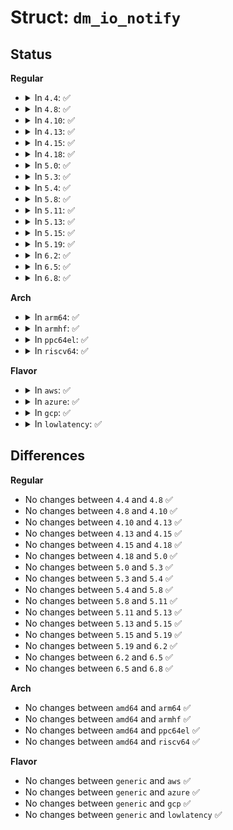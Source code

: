 # Struct: <code>dm_io_notify</code>

## Status
<b>Regular</b>
<ul>
<li>
<details>
<summary>In <code>4.4</code>: ✅</summary>

```c
struct dm_io_notify {
    io_notify_fn fn;
    void *context;
};
```
</details>
</li>
<li>
<details>
<summary>In <code>4.8</code>: ✅</summary>

```c
struct dm_io_notify {
    io_notify_fn fn;
    void *context;
};
```
</details>
</li>
<li>
<details>
<summary>In <code>4.10</code>: ✅</summary>

```c
struct dm_io_notify {
    io_notify_fn fn;
    void *context;
};
```
</details>
</li>
<li>
<details>
<summary>In <code>4.13</code>: ✅</summary>

```c
struct dm_io_notify {
    io_notify_fn fn;
    void *context;
};
```
</details>
</li>
<li>
<details>
<summary>In <code>4.15</code>: ✅</summary>

```c
struct dm_io_notify {
    io_notify_fn fn;
    void *context;
};
```
</details>
</li>
<li>
<details>
<summary>In <code>4.18</code>: ✅</summary>

```c
struct dm_io_notify {
    io_notify_fn fn;
    void *context;
};
```
</details>
</li>
<li>
<details>
<summary>In <code>5.0</code>: ✅</summary>

```c
struct dm_io_notify {
    io_notify_fn fn;
    void *context;
};
```
</details>
</li>
<li>
<details>
<summary>In <code>5.3</code>: ✅</summary>

```c
struct dm_io_notify {
    io_notify_fn fn;
    void *context;
};
```
</details>
</li>
<li>
<details>
<summary>In <code>5.4</code>: ✅</summary>

```c
struct dm_io_notify {
    io_notify_fn fn;
    void *context;
};
```
</details>
</li>
<li>
<details>
<summary>In <code>5.8</code>: ✅</summary>

```c
struct dm_io_notify {
    io_notify_fn fn;
    void *context;
};
```
</details>
</li>
<li>
<details>
<summary>In <code>5.11</code>: ✅</summary>

```c
struct dm_io_notify {
    io_notify_fn fn;
    void *context;
};
```
</details>
</li>
<li>
<details>
<summary>In <code>5.13</code>: ✅</summary>

```c
struct dm_io_notify {
    io_notify_fn fn;
    void *context;
};
```
</details>
</li>
<li>
<details>
<summary>In <code>5.15</code>: ✅</summary>

```c
struct dm_io_notify {
    io_notify_fn fn;
    void *context;
};
```
</details>
</li>
<li>
<details>
<summary>In <code>5.19</code>: ✅</summary>

```c
struct dm_io_notify {
    io_notify_fn fn;
    void *context;
};
```
</details>
</li>
<li>
<details>
<summary>In <code>6.2</code>: ✅</summary>

```c
struct dm_io_notify {
    io_notify_fn fn;
    void *context;
};
```
</details>
</li>
<li>
<details>
<summary>In <code>6.5</code>: ✅</summary>

```c
struct dm_io_notify {
    io_notify_fn fn;
    void *context;
};
```
</details>
</li>
<li>
<details>
<summary>In <code>6.8</code>: ✅</summary>

```c
struct dm_io_notify {
    io_notify_fn fn;
    void *context;
};
```
</details>
</li>
</ul>
<b>Arch</b>
<ul>
<li>
<details>
<summary>In <code>arm64</code>: ✅</summary>

```c
struct dm_io_notify {
    io_notify_fn fn;
    void *context;
};
```
</details>
</li>
<li>
<details>
<summary>In <code>armhf</code>: ✅</summary>

```c
struct dm_io_notify {
    io_notify_fn fn;
    void *context;
};
```
</details>
</li>
<li>
<details>
<summary>In <code>ppc64el</code>: ✅</summary>

```c
struct dm_io_notify {
    io_notify_fn fn;
    void *context;
};
```
</details>
</li>
<li>
<details>
<summary>In <code>riscv64</code>: ✅</summary>

```c
struct dm_io_notify {
    io_notify_fn fn;
    void *context;
};
```
</details>
</li>
</ul>
<b>Flavor</b>
<ul>
<li>
<details>
<summary>In <code>aws</code>: ✅</summary>

```c
struct dm_io_notify {
    io_notify_fn fn;
    void *context;
};
```
</details>
</li>
<li>
<details>
<summary>In <code>azure</code>: ✅</summary>

```c
struct dm_io_notify {
    io_notify_fn fn;
    void *context;
};
```
</details>
</li>
<li>
<details>
<summary>In <code>gcp</code>: ✅</summary>

```c
struct dm_io_notify {
    io_notify_fn fn;
    void *context;
};
```
</details>
</li>
<li>
<details>
<summary>In <code>lowlatency</code>: ✅</summary>

```c
struct dm_io_notify {
    io_notify_fn fn;
    void *context;
};
```
</details>
</li>
</ul>

## Differences
<b>Regular</b>
<ul>
<li>
No changes between <code>4.4</code> and <code>4.8</code> ✅
</li>
<li>
No changes between <code>4.8</code> and <code>4.10</code> ✅
</li>
<li>
No changes between <code>4.10</code> and <code>4.13</code> ✅
</li>
<li>
No changes between <code>4.13</code> and <code>4.15</code> ✅
</li>
<li>
No changes between <code>4.15</code> and <code>4.18</code> ✅
</li>
<li>
No changes between <code>4.18</code> and <code>5.0</code> ✅
</li>
<li>
No changes between <code>5.0</code> and <code>5.3</code> ✅
</li>
<li>
No changes between <code>5.3</code> and <code>5.4</code> ✅
</li>
<li>
No changes between <code>5.4</code> and <code>5.8</code> ✅
</li>
<li>
No changes between <code>5.8</code> and <code>5.11</code> ✅
</li>
<li>
No changes between <code>5.11</code> and <code>5.13</code> ✅
</li>
<li>
No changes between <code>5.13</code> and <code>5.15</code> ✅
</li>
<li>
No changes between <code>5.15</code> and <code>5.19</code> ✅
</li>
<li>
No changes between <code>5.19</code> and <code>6.2</code> ✅
</li>
<li>
No changes between <code>6.2</code> and <code>6.5</code> ✅
</li>
<li>
No changes between <code>6.5</code> and <code>6.8</code> ✅
</li>
</ul>
<b>Arch</b>
<ul>
<li>
No changes between <code>amd64</code> and <code>arm64</code> ✅
</li>
<li>
No changes between <code>amd64</code> and <code>armhf</code> ✅
</li>
<li>
No changes between <code>amd64</code> and <code>ppc64el</code> ✅
</li>
<li>
No changes between <code>amd64</code> and <code>riscv64</code> ✅
</li>
</ul>
<b>Flavor</b>
<ul>
<li>
No changes between <code>generic</code> and <code>aws</code> ✅
</li>
<li>
No changes between <code>generic</code> and <code>azure</code> ✅
</li>
<li>
No changes between <code>generic</code> and <code>gcp</code> ✅
</li>
<li>
No changes between <code>generic</code> and <code>lowlatency</code> ✅
</li>
</ul>
